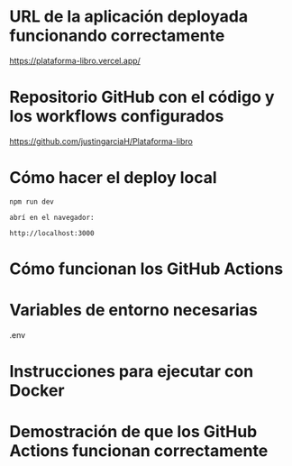 # URL de la aplicación deployada funcionando correctamente

https://plataforma-libro.vercel.app/


# Repositorio GitHub con el código y los workflows configurados

https://github.com/justingarciaH/Plataforma-libro


# Cómo hacer el deploy local

    npm run dev

    abrí en el navegador:

    http://localhost:3000


# Cómo funcionan los GitHub Actions


# Variables de entorno necesarias

.env

# Instrucciones para ejecutar con Docker


# Demostración de que los GitHub Actions funcionan correctamente

